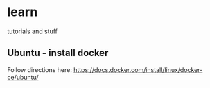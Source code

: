 # learn
tutorials and stuff

## Ubuntu - install docker

Follow directions here: https://docs.docker.com/install/linux/docker-ce/ubuntu/
